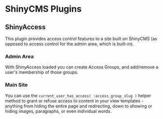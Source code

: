# ShinyCMS Plugins

## ShinyAccess

This plugin provides access control features to a site built on ShinyCMS (as opposed to access control for the admin area, which is built-in).

### Admin Area

With ShinyAccess loaded you can create Access Groups, and add/remove a user's membership of those groups.

### Main Site

You can use the `current_user_has_access( :access_group_slug )` helper method to grant or refuse access to content in your view templates - anything from hiding the entire page and redirecting, down to showing or hiding images, paragraphs, or even individual words.
